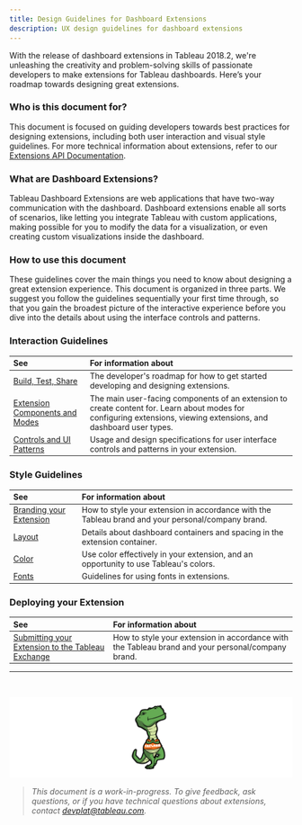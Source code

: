 ```yaml
---
title: Design Guidelines for Dashboard Extensions
description: UX design guidelines for dashboard extensions
---
```


With the release of dashboard extensions in Tableau 2018.2, we're unleashing the creativity and problem-solving skills of passionate developers to make extensions for Tableau dashboards. Here’s your roadmap towards designing great extensions.

### Who is this document for?

This document is focused on guiding developers towards best practices for designing extensions, including both user interaction and visual style guidelines. For more technical information about extensions, refer to our <a href="../dashext/trex_getstarted.html" target="_blank">Extensions API Documentation</a>.

### What are Dashboard Extensions?

Tableau Dashboard Extensions are web applications that have two-way communication with the dashboard. Dashboard extensions enable all sorts of scenarios, like letting you integrate Tableau with custom applications, making possible for you to modify the data for a visualization, or even creating custom visualizations inside the dashboard. 

### How to use this document

These guidelines cover the main things you need to know about designing a great extension experience. This document is organized in three parts. We suggest you follow the guidelines sequentially your first time through, so that you gain the broadest picture of the interactive experience before you dive into the details about using the interface controls and patterns.  

### Interaction Guidelines

|  See      |     For information about   |
|:--------- |:------- |
|[Build, Test, Share](./Interaction_Guidelines/ux_build_test) | The developer's roadmap for how to get started developing and designing extensions.|
|[Extension Components and Modes](./Interaction_Guidelines/ux_components_modes)| The main user-facing components of an extension to create content for. Learn about modes for configuring extensions, viewing extensions, and dashboard user types. |
| [Controls and UI Patterns](./Interaction_Guidelines/ux_controls_ui_patterns)| Usage and design specifications for user interface controls and patterns in your extension. |


### Style Guidelines

| See   |  For information about |
| :---------| :------- |
|[Branding your Extension](./Style_Guidelines/ux_branding) | How to style your extension in accordance with the Tableau brand and your personal/company brand.|
|[Layout](./Style_Guidelines/ux_layout)| Details about dashboard containers and spacing in the extension container. |
|[Color](./Style_Guidelines/ux_color)| Use color effectively in your extension, and an opportunity to use Tableau's colors. |
|[Fonts](./Style_Guidelines/ux_fonts)| Guidelines for using fonts in extensions. |


### Deploying your Extension

| See       | For information about |
| :---------| :------- |
|[Submitting your Extension to the Tableau Exchange](ux_extension_gallery) | How to style your extension in accordance with the Tableau brand and your personal/company brand.|


---
&nbsp;

![Extensions are made using a manifest file called a .trex! FreLard stands for the Seattle neighborhoods of Fremont and Wallingford, where Tableau's headquarters stands.](./imgs/trex.png)

>*This document is a work-in-progress. To give feedback, ask questions, or if you have technical questions about extensions, contact [devplat@tableau.com](mailto:devplat@tableau.com).*